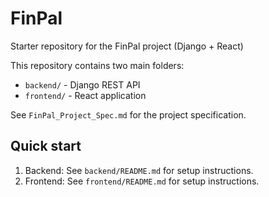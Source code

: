 # FinPal

Starter repository for the FinPal project (Django + React)

This repository contains two main folders:

- `backend/` - Django REST API
- `frontend/` - React application

See `FinPal_Project_Spec.md` for the project specification.

## Quick start

1. Backend: See `backend/README.md` for setup instructions.
2. Frontend: See `frontend/README.md` for setup instructions.